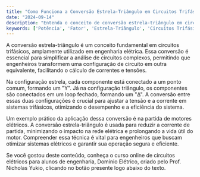 ```yaml
---
title: "Como Funciona a Conversão Estrela-Triângulo em Circuitos Trifásicos?"
date: "2024-09-14"
description: "Entenda o conceito de conversão estrela-triângulo em circuitos trifásicos e sua importância na engenharia elétrica."
keywords: ['Potência', 'Fator', 'Estrela-Triângulo', 'Circuitos Trifásicos', 'Conversão', 'Engenharia Elétrica']
---
```


A conversão estrela-triângulo é um conceito fundamental em circuitos trifásicos, amplamente utilizado em engenharia elétrica. Essa conversão é essencial para simplificar a análise de circuitos complexos, permitindo que engenheiros transformem uma configuração de circuito em outra equivalente, facilitando o cálculo de correntes e tensões.

Na configuração estrela, cada componente está conectado a um ponto comum, formando um "Y". Já na configuração triângulo, os componentes são conectados em um loop fechado, formando um "Δ". A conversão entre essas duas configurações é crucial para ajustar a tensão e a corrente em sistemas trifásicos, otimizando o desempenho e a eficiência do sistema.

Um exemplo prático da aplicação dessa conversão é na partida de motores elétricos. A conversão estrela-triângulo é usada para reduzir a corrente de partida, minimizando o impacto na rede elétrica e prolongando a vida útil do motor. Compreender essa técnica é vital para engenheiros que buscam otimizar sistemas elétricos e garantir sua operação segura e eficiente.

Se você gostou deste conteúdo, conheça o curso online de circuitos elétricos para alunos de engenharia, Domínio Elétrico, criado pelo Prof. Nicholas Yukio, clicando no botão presente logo abaixo do texto.
